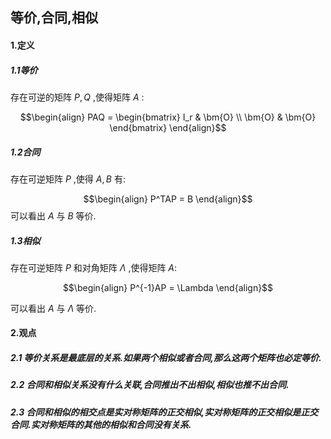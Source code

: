 ## 等价,合同,相似
#### 1.定义
##### 1.1等价 
存在可逆的矩阵 $P,Q$ ,使得矩阵 $A$ :

$$\begin{align}
    PAQ = \begin{bmatrix}
        I_r & \bm{O} \\
        \bm{O} & \bm{O}
    \end{bmatrix}
\end{align}$$

##### 1.2合同
存在可逆矩阵 $P$ ,使得 $A,B$ 有:

$$\begin{align}
    P^TAP = B
\end{align}$$
可以看出 $A$ 与 $B$ 等价.

##### 1.3相似
存在可逆矩阵 $P$ 和对角矩阵 $\Lambda$ ,使得矩阵 $A$:

$$\begin{align}
    P^{-1}AP = \Lambda
\end{align}$$

可以看出 $A$ 与 $\Lambda$ 等价.

#### 2.观点
##### 2.1 等价关系是最底层的关系.如果两个相似或者合同,那么这两个矩阵也必定等价.
##### 2.2 合同和相似关系没有什么关联,合同推出不出相似,相似也推不出合同.
##### 2.3 合同和相似的相交点是实对称矩阵的正交相似,实对称矩阵的正交相似是正交合同.实对称矩阵的其他的相似和合同没有关系.










